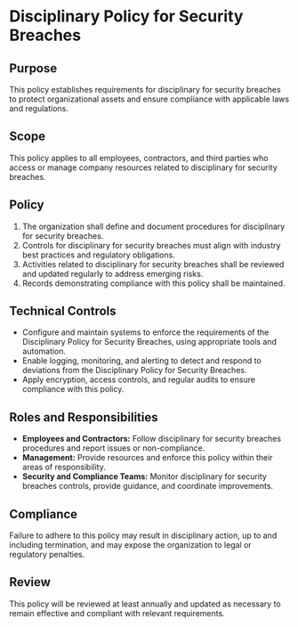 # Disciplinary Policy for Security Breaches

## Purpose
This policy establishes requirements for disciplinary  for security breaches to protect organizational assets and ensure compliance with applicable laws and regulations.

## Scope
This policy applies to all employees, contractors, and third parties who access or manage company resources related to disciplinary  for security breaches.

## Policy
1. The organization shall define and document procedures for disciplinary  for security breaches.
2. Controls for disciplinary  for security breaches must align with industry best practices and regulatory obligations.
3. Activities related to disciplinary  for security breaches shall be reviewed and updated regularly to address emerging risks.
4. Records demonstrating compliance with this policy shall be maintained.

## Technical Controls
- Configure and maintain systems to enforce the requirements of the Disciplinary Policy for Security Breaches, using appropriate tools and automation.
- Enable logging, monitoring, and alerting to detect and respond to deviations from the Disciplinary Policy for Security Breaches.
- Apply encryption, access controls, and regular audits to ensure compliance with this policy.

## Roles and Responsibilities
- **Employees and Contractors:** Follow disciplinary  for security breaches procedures and report issues or non-compliance.
- **Management:** Provide resources and enforce this policy within their areas of responsibility.
- **Security and Compliance Teams:** Monitor disciplinary  for security breaches controls, provide guidance, and coordinate improvements.

## Compliance
Failure to adhere to this policy may result in disciplinary action, up to and including termination, and may expose the organization to legal or regulatory penalties.

## Review
This policy will be reviewed at least annually and updated as necessary to remain effective and compliant with relevant requirements.
